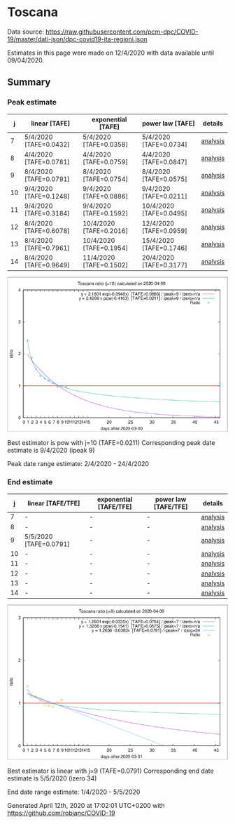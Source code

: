 # Toscana


Data source: https://raw.githubusercontent.com/pcm-dpc/COVID-19/master/dati-json/dpc-covid19-ita-regioni.json

Estimates in this page were made on 12/4/2020 with data available until 09/04/2020.


## Summary 

### Peak estimate 
|j|linear [TAFE]|exponential [TAFE]|power law [TAFE]|details|
|---|----|-----------|---------|-------|
|7|5/4/2020 [TAFE=0.0432]|5/4/2020 [TAFE=0.0358]|5/4/2020 [TAFE=0.0734]|[analysis](COVID-19_toscana_j7_2020-04-09.md)|
|8|4/4/2020 [TAFE=0.0781]|4/4/2020 [TAFE=0.0759]|4/4/2020 [TAFE=0.0847]|[analysis](COVID-19_toscana_j8_2020-04-09.md)|
|9|8/4/2020 [TAFE=0.0791]|8/4/2020 [TAFE=0.0754]|8/4/2020 [TAFE=0.0575]|[analysis](COVID-19_toscana_j9_2020-04-09.md)|
|10|9/4/2020 [TAFE=0.1248]|9/4/2020 [TAFE=0.0886]|9/4/2020 [TAFE=0.0211]|[analysis](COVID-19_toscana_j10_2020-04-09.md)|
|11|9/4/2020 [TAFE=0.3184]|9/4/2020 [TAFE=0.1592]|10/4/2020 [TAFE=0.0495]|[analysis](COVID-19_toscana_j11_2020-04-09.md)|
|12|8/4/2020 [TAFE=0.6078]|10/4/2020 [TAFE=0.2016]|12/4/2020 [TAFE=0.0959]|[analysis](COVID-19_toscana_j12_2020-04-09.md)|
|13|8/4/2020 [TAFE=0.7961]|10/4/2020 [TAFE=0.1954]|15/4/2020 [TAFE=0.1746]|[analysis](COVID-19_toscana_j13_2020-04-09.md)|
|14|8/4/2020 [TAFE=0.9649]|11/4/2020 [TAFE=0.1502]|20/4/2020 [TAFE=0.3177]|[analysis](COVID-19_toscana_j14_2020-04-09.md)|

![best peak estimate](COVID-19_toscana_j10_2020-04-09.png)

Best estimator is pow with j=10 (TAFE=0.0211)
Corresponding peak date estimate is 9/4/2020 (ipeak 9)


Peak date range estimate: 2/4/2020 - 24/4/2020

### End estimate 
|j|linear [TAFE/TFE]|exponential [TAFE/TFE]|power law [TAFE/TFE]|details|
|---|----|-----------|---------|-------|
|7|-|-|-|[analysis](COVID-19_toscana_j7_2020-04-09.md)|
|8|-|-|-|[analysis](COVID-19_toscana_j8_2020-04-09.md)|
|9|5/5/2020 [TAFE=0.0791]|-|-|[analysis](COVID-19_toscana_j9_2020-04-09.md)|
|10|-|-|-|[analysis](COVID-19_toscana_j10_2020-04-09.md)|
|11|-|-|-|[analysis](COVID-19_toscana_j11_2020-04-09.md)|
|12|-|-|-|[analysis](COVID-19_toscana_j12_2020-04-09.md)|
|13|-|-|-|[analysis](COVID-19_toscana_j13_2020-04-09.md)|
|14|-|-|-|[analysis](COVID-19_toscana_j14_2020-04-09.md)|

![best zero estimate](COVID-19_toscana_j9_2020-04-09.png)

Best estimator is linear with j=9 (TAFE=0.0791)
Corresponding end date estimate is 5/5/2020 (izero 34)


End date range estimate: 1/4/2020 - 5/5/2020

Generated April 12th, 2020 at 17:02:01 UTC+0200 with https://github.com/robianc/COVID-19
